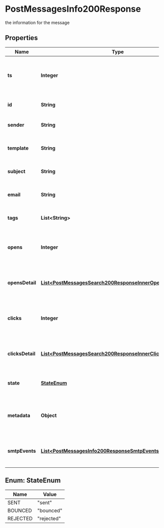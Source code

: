 

# PostMessagesInfo200Response

the information for the message

## Properties

| Name | Type | Description | Notes |
|------------ | ------------- | ------------- | -------------|
|**ts** | **Integer** | the Unix timestamp from when this message was sent |  [optional] |
|**id** | **String** | the message&#39;s unique id |  [optional] |
|**sender** | **String** | the email address of the sender |  [optional] |
|**template** | **String** | the unique name of the template used, if any |  [optional] |
|**subject** | **String** | the message&#39;s subject line |  [optional] |
|**email** | **String** | the recipient email address |  [optional] |
|**tags** | **List&lt;String&gt;** | list of tags on this message |  [optional] |
|**opens** | **Integer** | how many times has this message been opened |  [optional] |
|**opensDetail** | [**List&lt;PostMessagesSearch200ResponseInnerOpensDetailInner&gt;**](PostMessagesSearch200ResponseInnerOpensDetailInner.md) | list of individual opens for the message |  [optional] |
|**clicks** | **Integer** | how many times has a link been clicked in this message |  [optional] |
|**clicksDetail** | [**List&lt;PostMessagesSearch200ResponseInnerClicksDetailInner&gt;**](PostMessagesSearch200ResponseInnerClicksDetailInner.md) | list of individual clicks for the message |  [optional] |
|**state** | [**StateEnum**](#StateEnum) | sending status of this message |  [optional] |
|**metadata** | **Object** | any custom metadata provided when the message was sent |  [optional] |
|**smtpEvents** | [**List&lt;PostMessagesInfo200ResponseSmtpEventsInner&gt;**](PostMessagesInfo200ResponseSmtpEventsInner.md) | a log of up to 3 smtp events for the message |  [optional] |



## Enum: StateEnum

| Name | Value |
|---- | -----|
| SENT | &quot;sent&quot; |
| BOUNCED | &quot;bounced&quot; |
| REJECTED | &quot;rejected&quot; |



